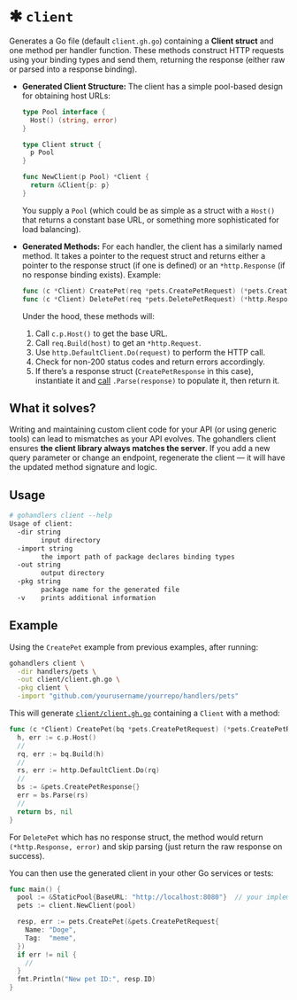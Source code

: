 # ✱ `client`

Generates a Go file (default `client.gh.go`) containing a **Client struct** and one method per handler function. These methods construct HTTP requests using your binding types and send them, returning the response (either raw or parsed into a response binding).

-   **Generated Client Structure:** The client has a simple pool-based design for obtaining host URLs:

    ```go
    type Pool interface {
      Host() (string, error)
    }

    type Client struct {
      p Pool
    }

    func NewClient(p Pool) *Client {
      return &Client{p: p}
    }
    ```

    You supply a `Pool` (which could be as simple as a struct with a `Host()` that returns a constant base URL, or something more sophisticated for load balancing).

-   **Generated Methods:** For each handler, the client has a similarly named method. It takes a pointer to the request struct and returns either a pointer to the response struct (if one is defined) or an `*http.Response` (if no response binding exists). Example:

    ```go
    func (c *Client) CreatePet(req *pets.CreatePetRequest) (*pets.CreatePetResponse, error)
    func (c *Client) DeletePet(req *pets.DeletePetRequest) (*http.Response, error)
    ```

    Under the hood, these methods will:

    1. Call `c.p.Host()` to get the base URL.
    2. Call `req.Build(host)` to get an `*http.Request`.
    3. Use `http.DefaultClient.Do(request)` to perform the HTTP call.
    4. Check for non-200 status codes and return errors accordingly.
    5. If there’s a response struct (`CreatePetResponse` in this case), instantiate it and [call](https://github.com/ufukty/gohandlers-petstore/blob/280eff72d24d32f5d61b32361653de906cd639bd/client/client.gh.go#L40) `.Parse(response)` to populate it, then return it.

## What it solves?

Writing and maintaining custom client code for your API (or using generic tools) can lead to mismatches as your API evolves. The gohandlers client ensures **the client library always matches the server**. If you add a new query parameter or change an endpoint, regenerate the client — it will have the updated method signature and logic.

## Usage

```sh
# gohandlers client --help
Usage of client:
  -dir string
        input directory
  -import string
        the import path of package declares binding types
  -out string
        output directory
  -pkg string
        package name for the generated file
  -v    prints additional information
```

## Example

Using the `CreatePet` example from previous examples, after running:

```sh
gohandlers client \
  -dir handlers/pets \
  -out client/client.gh.go \
  -pkg client \
  -import "github.com/yourusername/yourrepo/handlers/pets"
```

This will generate [`client/client.gh.go`](https://github.com/ufukty/gohandlers-petstore/blob/280eff72d24d32f5d61b32361653de906cd639bd/client/client.gh.go#L23-L45) containing a `Client` with a method:

```go
func (c *Client) CreatePet(bq *pets.CreatePetRequest) (*pets.CreatePetResponse, error) {
  h, err := c.p.Host()
  //
  rq, err := bq.Build(h)
  //
  rs, err := http.DefaultClient.Do(rq)
  //
  bs := &pets.CreatePetResponse{}
  err = bs.Parse(rs)
  //
  return bs, nil
}
```

For `DeletePet` which has no response struct, the method would return `(*http.Response, error)` and skip parsing (just return the raw response on success).

You can then use the generated client in your other Go services or tests:

```go
func main() {
  pool := &StaticPool{BaseURL: "http://localhost:8080"}  // your implementation of Pool
  pets := client.NewClient(pool)

  resp, err := pets.CreatePet(&pets.CreatePetRequest{
    Name: "Doge",
    Tag:  "meme",
  })
  if err != nil {
    //
  }
  fmt.Println("New pet ID:", resp.ID)
}
```
